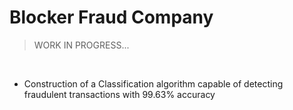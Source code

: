 # Blocker Fraud Company
>WORK IN PROGRESS...

<br/>

- Construction of a Classification algorithm capable of detecting fraudulent transactions with 99.63% accuracy
